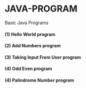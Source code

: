 # JAVA-PROGRAM
Basic Java Programs
<h4>(1) Hello World program</h4>
<h4>(2) Add Numbers program</h4>
<h4>(3) Taking Input From User program</h4>
<h4>(4) Odd Even program</h4>
<h4>(4) Palindrome Number program</h4>

